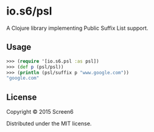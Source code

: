 # io.s6/psl

A Clojure library implementing Public Suffix List support.

## Usage

```clojure
>>> (require '[io.s6.psl :as psl])
>>> (def p (psl/psl))
>>> (println (psl/suffix p "www.google.com"))
"google.com"
```

## License

Copyright © 2015 Screen6

Distributed under the MIT license.
